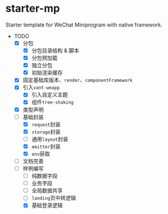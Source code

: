 # starter-mp
Starter template for WeChat Miniprogram with native framework.

- TODO
    - [x] 分包
        - [x] 分包目录结构 & 脚本
        - [x] 分包预加载
        - [x] 独立分包
        - [x] 初始渲染缓存
    - [x] 固定基础库版本、`render`、`componentFramework`
    - [x] 引入`vant-weapp`
        - [x] 引入自定义主题
        - [x] 组件`tree-shaking`
    - [x] 类型声明
    - [ ] 基础封装
        - [x] `request`封装
        - [x] `storage`封装
        - [ ] 通用`layout`封装
        - [x] `emitter`封装
        - [x] `env`获取
    - [ ] 文档完善
    - [ ] 样例编写
        - [ ] 纯数据字段
        - [ ] 业务字段
        - [ ] 全局数据共享
        - [ ] `landing`页中转逻辑
        - [x] 基础登录逻辑